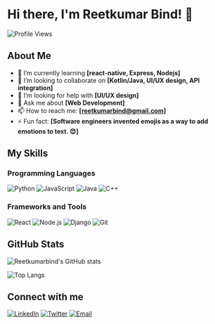# Hi there, I'm Reetkumar Bind! 👋

![Profile Views](https://komarev.com/ghpvc/?username=Reetkumarbind&style=flat-square)

## About Me

- 🌱 I’m currently learning **[react-native, Express, Nodejs]**
- 👯 I’m looking to collaborate on **[Kotlin/Java, UI/UX design, API integration]**
- 🤔 I’m looking for help with **[UI/UX design]**
- 💬 Ask me about **[Web Development]**
- 📫 How to reach me: **[reetkumarbind@gmail.com]**
- ⚡ Fun fact: **[Software engineers invented emojis as a way to add emotions to text. 😊]**

## My Skills

### Programming Languages

![Python](https://img.shields.io/badge/-Python-3776AB?style=for-the-badge&logo=python&logoColor=white)
![JavaScript](https://img.shields.io/badge/-JavaScript-F7DF1E?style=for-the-badge&logo=javascript&logoColor=black)
![Java](https://img.shields.io/badge/-Java-007396?style=for-the-badge&logo=java&logoColor=white)
![C++](https://img.shields.io/badge/-C++-00599C?style=for-the-badge&logo=c%2B%2B&logoColor=white)

### Frameworks and Tools

![React](https://img.shields.io/badge/-React-61DAFB?style=for-the-badge&logo=react&logoColor=black)
![Node.js](https://img.shields.io/badge/-Node.js-339933?style=for-the-badge&logo=node.js&logoColor=white)
![Django](https://img.shields.io/badge/-Django-092E20?style=for-the-badge&logo=django&logoColor=white)
![Git](https://img.shields.io/badge/-Git-F05032?style=for-the-badge&logo=git&logoColor=white)

## GitHub Stats

![Reetkumarbind's GitHub stats](https://github-readme-stats.vercel.app/api?username=Reetkumarbind&show_icons=true&theme=radical)

![Top Langs](https://github-readme-stats.vercel.app/api/top-langs/?username=Reetkumarbind&layout=compact&theme=radical)

## Connect with me

[![LinkedIn](https://img.shields.io/badge/-LinkedIn-0077B5?style=for-the-badge&logo=linkedin&logoColor=white)]([https://www.linkedin.com/in/YourLinkedInProfile](https://www.linkedin.com/in/reetkumarbind/))
[![Twitter](https://img.shields.io/badge/-Twitter-1DA1F2?style=for-the-badge&logo=twitter&logoColor=white)](https://twitter.com/YourTwitterProfile)
[![Email](https://img.shields.io/badge/-Email-D14836?style=for-the-badge&logo=gmail&logoColor=white)](mailto:reetkumarbind@gmail.com)
